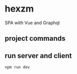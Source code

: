 # hexzm
SPA with Vue and Graphql

## project commands

## run server and client
```
npm run dev
```
